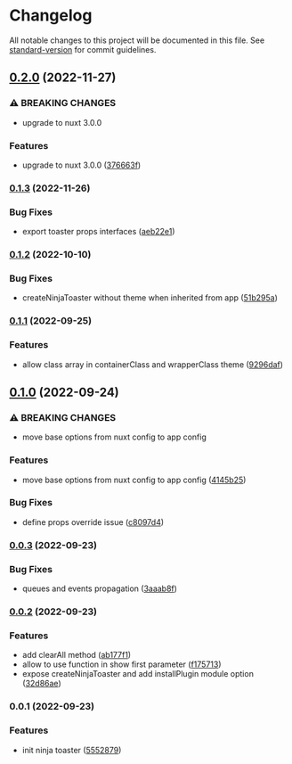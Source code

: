# Changelog

All notable changes to this project will be documented in this file. See [standard-version](https://github.com/conventional-changelog/standard-version) for commit guidelines.

## [0.2.0](https://github.com/cssninjaStudio/nuxt-toaster/compare/v0.1.3...v0.2.0) (2022-11-27)


### ⚠ BREAKING CHANGES

* upgrade to nuxt 3.0.0

### Features

* upgrade to nuxt 3.0.0 ([376663f](https://github.com/cssninjaStudio/nuxt-toaster/commit/376663f53e08f4084aad5b6b75f030d723b72043))

### [0.1.3](https://github.com/cssninjaStudio/nuxt-toaster/compare/v0.1.2...v0.1.3) (2022-11-26)


### Bug Fixes

* export toaster props interfaces ([aeb22e1](https://github.com/cssninjaStudio/nuxt-toaster/commit/aeb22e1d799ac622901af40a8127119be7c95d5c))

### [0.1.2](https://github.com/cssninjaStudio/nuxt-toaster/compare/v0.1.1...v0.1.2) (2022-10-10)


### Bug Fixes

* createNinjaToaster without theme when inherited from app ([51b295a](https://github.com/cssninjaStudio/nuxt-toaster/commit/51b295a09616d468517a9da02fdc01d02c4ac929))

### [0.1.1](https://github.com/cssninjaStudio/nuxt-toaster/compare/v0.1.0...v0.1.1) (2022-09-25)


### Features

* allow class array in containerClass and wrapperClass theme ([9296daf](https://github.com/cssninjaStudio/nuxt-toaster/commit/9296daf966f9652e4490d249159217c31c38d1f2))

## [0.1.0](https://github.com/cssninjaStudio/nuxt-toaster/compare/v0.0.3...v0.1.0) (2022-09-24)


### ⚠ BREAKING CHANGES

* move base options from nuxt config to app config

### Features

* move base options from nuxt config to app config ([4145b25](https://github.com/cssninjaStudio/nuxt-toaster/commit/4145b25ecd0da337777f21e10931385a9fa9ce8d))


### Bug Fixes

* define props override issue ([c8097d4](https://github.com/cssninjaStudio/nuxt-toaster/commit/c8097d4cc8f8ab57ffa0af81bfb74f401c47b0b7))

### [0.0.3](https://github.com/cssninjaStudio/nuxt-toaster/compare/v0.0.2...v0.0.3) (2022-09-23)


### Bug Fixes

* queues and events propagation ([3aaab8f](https://github.com/cssninjaStudio/nuxt-toaster/commit/3aaab8f30d5def71b05c968f43e5d8802699ea2c))

### [0.0.2](https://github.com/cssninjaStudio/nuxt-toaster/compare/v0.0.1...v0.0.2) (2022-09-23)


### Features

* add clearAll method ([ab177f1](https://github.com/cssninjaStudio/nuxt-toaster/commit/ab177f122c2511f0a1dcc16f869b3c3bea5bf9d9))
* allow to use function in show first parameter ([f175713](https://github.com/cssninjaStudio/nuxt-toaster/commit/f175713a6b609d4ced45738a0dfc048ab1f61a4a))
* expose createNinjaToaster and add installPlugin module option ([32d86ae](https://github.com/cssninjaStudio/nuxt-toaster/commit/32d86aeeb64e35621be9760323635607e24f86e4))

### 0.0.1 (2022-09-23)


### Features

* init ninja toaster ([5552879](https://github.com/cssninjaStudio/nuxt-toaster/commit/5552879153bc1b1832c5794839938edda05cb7fd))
